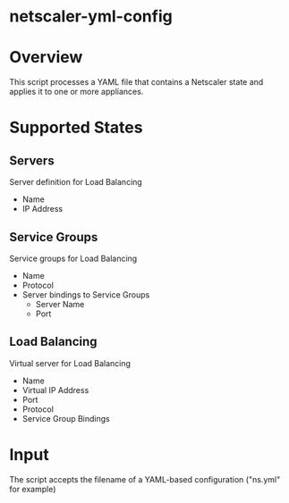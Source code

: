 # netscaler-yml-config

# Overview
This script processes a YAML file that contains a Netscaler state and applies it to one or more appliances.

# Supported States
## Servers
Server definition for Load Balancing
* Name
* IP Address

## Service Groups
Service groups for Load Balancing
* Name
* Protocol
* Server bindings to Service Groups
  * Server Name
  * Port

## Load Balancing
Virtual server for Load Balancing
* Name
* Virtual IP Address
* Port
* Protocol
* Service Group Bindings

# Input
The script accepts the filename of a YAML-based configuration ("ns.yml" for example)


